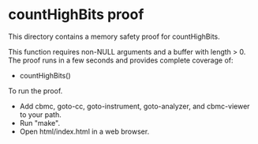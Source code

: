 countHighBits proof
==============

This directory contains a memory safety proof for countHighBits.

This function requires non-NULL arguments and a buffer with length > 0.
The proof runs in a few seconds and provides complete coverage of:
* countHighBits()

To run the proof.
* Add cbmc, goto-cc, goto-instrument, goto-analyzer, and cbmc-viewer
  to your path.
* Run "make".
* Open html/index.html in a web browser.
